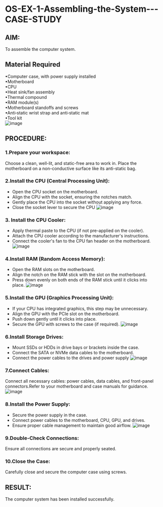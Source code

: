 # OS-EX-1-Assembling-the-System---CASE-STUDY

## AIM:
To assemble the computer system.
## Material Required
•Computer case, with power supply installed
<br>
•Motherboard
<br>
•CPU
<br>
•Heat sink/fan assembly
<br>
•Thermal compound
<br>
•RAM module(s)
<br>
•Motherboard standoffs and screws
<br>
•Anti‑static wrist strap and anti‑static mat
<br>
•Tool kit
<br>
![image](https://github.com/kavinesh8476/OS-EX-1-Assembling-the-System---CASE-STUDY/assets/118466561/67903143-3374-4741-bda3-f2dba1eb7521)

## PROCEDURE:
### 1.Prepare your workspace:
Choose a clean, well-lit, and static-free area to work in. Place the motherboard on a non-conductive surface like its anti-static bag.
### 2.Install the CPU (Central Processing Unit):
* Open the CPU socket on the motherboard.
* Align the CPU with the socket, ensuring the notches match.
* Gently place the CPU into the socket without applying any force.
* Close the socket lever to secure the CPU
  ![image](https://github.com/kavinesh8476/OS-EX-1-Assembling-the-System---CASE-STUDY/assets/118466561/dff3c45e-dd41-4071-a884-189c4ceab67e)

### 3. Install the CPU Cooler:
* Apply thermal paste to the CPU (if not pre-applied on the cooler).
* Attach the CPU cooler according to the manufacturer's instructions.
* Connect the cooler's fan to the CPU fan header on the motherboard.
  ![image](https://github.com/kavinesh8476/OS-EX-1-Assembling-the-System---CASE-STUDY/assets/118466561/4ae8bce0-a828-43e9-82d0-8b04f9ee341e)

### 4.Install RAM (Random Access Memory):
* Open the RAM slots on the motherboard.
* Align the notch on the RAM stick with the slot on the motherboard.
* Press down evenly on both ends of the RAM stick until it clicks into place.
  ![image](https://github.com/kavinesh8476/OS-EX-1-Assembling-the-System---CASE-STUDY/assets/118466561/4cb7f8bd-1016-46ec-9f58-7a9769c3c709)

### 5.Install the GPU (Graphics Processing Unit):
* If your CPU has integrated graphics, this step may be unnecessary.
* Align the GPU with the PCIe slot on the motherboard.
* Push down gently until it clicks into place.
* Secure the GPU with screws to the case (if required).
![image](https://github.com/kavinesh8476/OS-EX-1-Assembling-the-System---CASE-STUDY/assets/118466561/7ea4d6ab-7701-4a69-b82a-d1e0ff55e3c5)

### 6.Install Storage Drives:
* Mount SSDs or HDDs in drive bays or brackets inside the case.
* Connect the SATA or NVMe data cables to the motherboard.
* Connect the power cables to the drives and power supply
![image](https://github.com/kavinesh8476/OS-EX-1-Assembling-the-System---CASE-STUDY/assets/118466561/df903897-c346-4c24-b2da-674670ebe8f4)

### 7.Connect Cables:
Connect all necessary cables: power cables, data cables, and front-panel connectors.Refer to your motherboard and case manuals for guidance.
![image](https://github.com/kavinesh8476/OS-EX-1-Assembling-the-System---CASE-STUDY/assets/118466561/b886b0a9-f2ba-4aca-a7c1-af76756baf59)


### 8.Install the Power Supply:
* Secure the power supply in the case.
* Connect power cables to the motherboard, CPU, GPU, and drives.
* Ensure proper cable management to maintain good airflow.
![image](https://github.com/kavinesh8476/OS-EX-1-Assembling-the-System---CASE-STUDY/assets/118466561/c0f5810c-c7cf-49d4-837e-5db92bff6b1c)

### 9.Double-Check Connections:
Ensure all connections are secure and properly seated.
### 10.Close the Case:
Carefully close and secure the computer case using screws.

## RESULT:
The computer system has been installed successfully.
